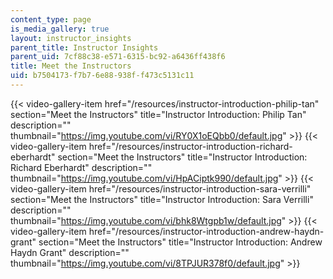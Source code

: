 ```yaml
---
content_type: page
is_media_gallery: true
layout: instructor_insights
parent_title: Instructor Insights
parent_uid: 7cf88c38-e571-6315-bc92-a6436ff438f6
title: Meet the Instructors
uid: b7504173-f7b7-6e88-938f-f473c5131c11
---
```

{{< video-gallery-item href="/resources/instructor-introduction-philip-tan" section="Meet the Instructors" title="Instructor Introduction: Philip Tan" description="" thumbnail="https://img.youtube.com/vi/RY0X1oEQbb0/default.jpg" >}} {{< video-gallery-item href="/resources/instructor-introduction-richard-eberhardt" section="Meet the Instructors" title="Instructor Introduction: Richard Eberhardt" description="" thumbnail="https://img.youtube.com/vi/HpACiptk990/default.jpg" >}} {{< video-gallery-item href="/resources/instructor-introduction-sara-verrilli" section="Meet the Instructors" title="Instructor Introduction: Sara Verrilli" description="" thumbnail="https://img.youtube.com/vi/bhk8Wtgpb1w/default.jpg" >}} {{< video-gallery-item href="/resources/instructor-introduction-andrew-haydn-grant" section="Meet the Instructors" title="Instructor Introduction: Andrew Haydn Grant" description="" thumbnail="https://img.youtube.com/vi/8TPJUR378f0/default.jpg" >}}